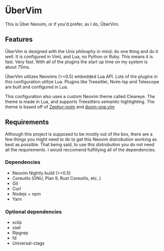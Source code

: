 # ÜberVim

This is Über Neovim, or if you'd prefer, as I do, ÜberVim.


## Features
ÜberVim is designed with the Unix philosphy in mind; do one thing and do it 
well. It is configured in VimL and Lua, no Python or Ruby. This means it is
fast. Very fast. With all of the plugins the start up time on my system is 
about 75ms. 

ÜberVim utilizes Neovims (>=0.5) embedded Lua API. Lots of the plugins in this
configuration utilize Lua. Plugins like Treesitter, Nvim-lsp and Telescope
are built and configured in Lua.

This configuration also uses a custom Neovim theme called Cleareye. The theme
is made in Lua, and supports Treesitters semantic highlighting. The theme is 
based off of [Zephyr-nvim](https://github.com/glepnir/zephyr-nvim) and 
[doom-one.vim](https://github.com/romgrk/doom-one.vim)

## Requirements 
Although this project is supposed to be mostly out of the box, there 
are a few things you might need to do to get this Neovim distrobution
working as best as possible. That being said, to use this distrobution
you do not need all the requirements. I would reccomend fulfillying all
of the dependencies. 

### Dependencies
* Neovim Nightly build (>=0.5)
* Coreutils (GNU, Plan 9, Rust Coreutils, etc..)
* Git
* Curl
* Nodejs + npm
* Yarn

### Optional dependencies
* xclip 
* xsel
* Ripgrep
* fd
* Universal-ctags
